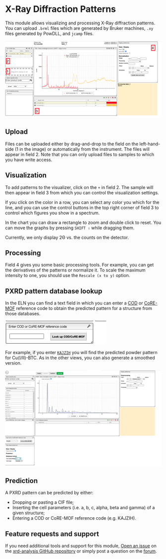 # X-Ray Diffraction Patterns

This module allows visualizing and processing X-Ray diffraction patterns. You can upload `.brml` files which are generated by Bruker machines, `.xy` files generated by PowDLL, and `jcamp` files.

![Screenshot of the XRD analysis module](analysis.png)

## Upload

Files can be uploaded either by drag-and-drop to the field on the left-hand-side (1 in the image) or automatically from the instrument. The files will appear in field 2. Note that you can only upload files to samples to which you have write access.

## Visualization

To add patterns to the visualizer, click on the `+` in field 2. The sample will then appear in field 3 from which you can control the visualization settings.

If you click on the color in a row, you can select any color you which for the line, and you can use the control buttons in the top right corner of field 3 to control which figures you show in a spectrum.

In the chart you can draw a rectangle to zoom and double click to reset. You can move the graphs by pressing `SHIFT ⇧` while dragging them.

Currently, we only display 2Θ vs. the counts on the detector.

## Processing

Field 4 gives you some basic processing tools. For example, you can get the derivatives of the patterns or normalize it. To scale the maximum intensity to one, you should use the `Rescale (x to y)` option.

## PXRD pattern database lookup

In the ELN you can find a text field in which you can enter a [COD](http://www.crystallography.net/cod/) or [CoRE-MOF](https://zenodo.org/record/3677685#.XzqXbZMzY8M) reference code to obtain the predicted pattern for a structure from those databases.

![database lookup](lookup_box.png)

For example, if you enter [`KAJZIH`](https://www.ccdc.cam.ac.uk/structures/Search?Ccdcid=KAJZIH&DatabaseToSearch=Published) you will find the predicted powder pattern for Cu(I/II)-BTC. As in the other views, you can also generate a smoothed version.

![lookup result](lookup_result.png)

## Prediction

A PXRD pattern can be predicted by either:
- Dropping or pasting a CIF file;
- Inserting the cell parameters (i.e. a, b, c, alpha, beta and gamma) of a given structure;
- Entering a COD or CoRE-MOF reference code (e.g. KAJZIH).

## Feature requests and support

If you need additional tools and support for this module, [Open an issue](https://help.github.com/en/github/managing-your-work-on-github/creating-an-issue) on the [xrd-analysis GitHub repository](https://github.com/cheminfo/xrd-analysis) or simply post a question on the [forum](https://groups.google.com/forum/#!forum/cheminfo).

